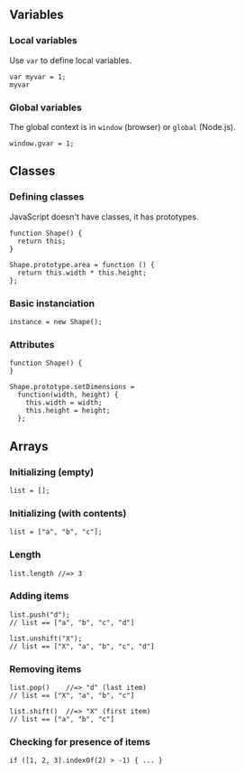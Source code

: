 Variables
---------

### Local variables

Use `var` to define local variables.

    var myvar = 1;
    myvar

### Global variables

The global context is in `window` (browser) or `global` (Node.js).

    window.gvar = 1;

Classes
-------

### Defining classes

JavaScript doesn't have classes, it has prototypes.

    function Shape() {
      return this;
    }

    Shape.prototype.area = function () {
      return this.width * this.height;
    };

### Basic instanciation

    instance = new Shape();

### Attributes

    function Shape() {
    }

    Shape.prototype.setDimensions =
      function(width, height) {
        this.width = width;
        this.height = height;
      };

Arrays
------

### Initializing (empty)

    list = [];

### Initializing (with contents)

    list = ["a", "b", "c"];

### Length

    list.length //=> 3

### Adding items

    list.push("d");
    // list == ["a", "b", "c", "d"]

    list.unshift("X");
    // list == ["X", "a", "b", "c", "d"]

### Removing items

    list.pop()    //=> "d" (last item)
    // list == ["X", "a", "b", "c"]

    list.shift()  //=> "X" (first item)
    // list == ["a", "b", "c"]

### Checking for presence of items

    if ([1, 2, 3].indexOf(2) > -1) { ... }
